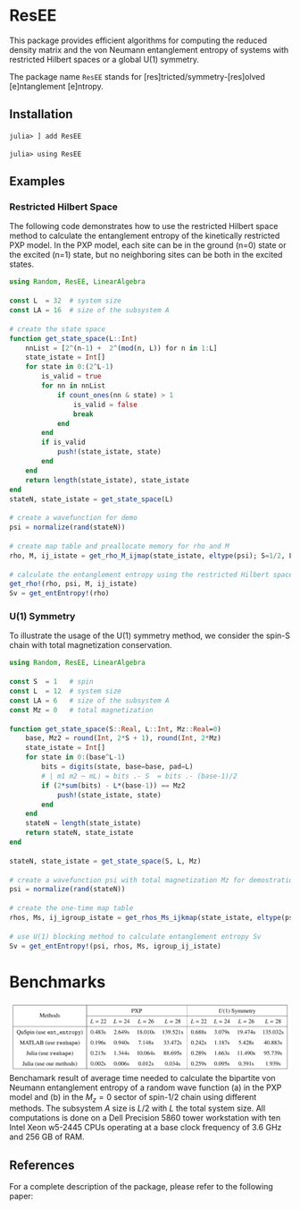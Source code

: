 # ResEE

This package provides efficient algorithms for computing the reduced density matrix and the von Neumann entanglement entropy of systems with restricted Hilbert spaces or a global U(1) symmetry.

The package name `ResEE` stands for [res]tricted/symmetry-[res]olved [e]ntanglement [e]ntropy.

## Installation

```julia-repl
julia> ] add ResEE

julia> using ResEE

```

## Examples
### Restricted Hilbert Space 
The following code demonstrates how to use the restricted Hilbert space method to calculate the entanglement entropy of the kinetically restricted PXP model. In the PXP model, each site can be in the ground (n=0) state or the excited (n=1) state, but no neighboring sites can be both in the excited states.

```julia
using Random, ResEE, LinearAlgebra

const L  = 32  # system size
const LA = 16  # size of the subsystem A

# create the state space
function get_state_space(L::Int)
    nnList = [2^(n-1) +  2^(mod(n, L)) for n in 1:L]
    state_istate = Int[]
    for state in 0:(2^L-1)
        is_valid = true
        for nn in nnList
            if count_ones(nn & state) > 1
                is_valid = false
                break
            end
        end
        if is_valid
            push!(state_istate, state)
        end
    end
    return length(state_istate), state_istate
end
stateN, state_istate = get_state_space(L)

# create a wavefunction for demo
psi = normalize(rand(stateN))

# create map table and preallocate memory for rho and M 
rho, M, ij_istate = get_rho_M_ijmap(state_istate, eltype(psi); S=1/2, L=L, LA=LA);

# calculate the entanglement entropy using the restricted Hilbert space method
get_rho!(rho, psi, M, ij_istate)
Sv = get_entEntropy!(rho)
```

### U(1) Symmetry
To illustrate the usage of the U(1) symmetry method, we consider the spin-S chain with total magnetization conservation.

```julia
using Random, ResEE, LinearAlgebra

const S  = 1   # spin
const L  = 12  # system size
const LA = 6   # size of the subsystem A
const Mz = 0   # total magnetization

function get_state_space(S::Real, L::Int, Mz::Real=0) 
    base, Mz2 = round(Int, 2*S + 1), round(Int, 2*Mz)
    state_istate = Int[]
    for state in 0:(base^L-1)
        bits = digits(state, base=base, pad=L)
        # | m1 m2 ⋯ mL⟩ = bits .- S  = bits .- (base-1)/2
        if (2*sum(bits) - L*(base-1)) == Mz2
            push!(state_istate, state)
        end
    end
    stateN = length(state_istate)
    return stateN, state_istate
end

stateN, state_istate = get_state_space(S, L, Mz)

# create a wavefunction psi with total magnetization Mz for demostration
psi = normalize(rand(stateN))

# create the one-time map table
rhos, Ms, ij_igroup_istate = get_rhos_Ms_ijkmap(state_istate, eltype(psi); S=S, L=L, LA=LA)

# use U(1) blocking method to calculate entanglement entropy Sv
Sv = get_entEntropy!(psi, rhos, Ms, igroup_ij_istate)
```

# Benchmarks
![](benchmark.png)
Benchamark result of average time needed to calculate the bipartite von Neumann entanglement entropy of a random wave function (a) in the PXP model and (b) in the $M_{z}=0$ sector of spin-$1/2$ chain using different methods. The subsystem $A$ size is $L/2$ with $L$ the total system size. All computations is done on a Dell Precision 5860 tower workstation with ten Intel Xeon w5-2445 CPUs operating at a base clock frequency of 3.6 GHz and 256 GB of RAM.

## References
For a complete description of the package, please refer to the following paper:
